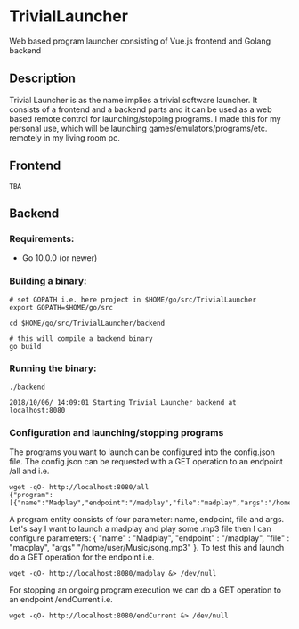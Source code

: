 # TrivialLauncher
Web based program launcher consisting of Vue.js frontend and Golang backend

## Description
Trivial Launcher is as the name implies a trivial software launcher. It consists of a frontend and a backend parts and it can be used as 
a web based remote control for launching/stopping programs. I made this for my personal use, which will be launching 
games/emulators/programs/etc. remotely in my living room pc. 

## Frontend
```
TBA
```

## Backend

### Requirements:

- Go 10.0.0 (or newer)

### Building a binary:
```
# set GOPATH i.e. here project in $HOME/go/src/TrivialLauncher
export GOPATH=$HOME/go/src

cd $HOME/go/src/TrivialLauncher/backend

# this will compile a backend binary
go build
```

### Running the binary:
```
./backend

2018/10/06/ 14:09:01 Starting Trivial Launcher backend at localhost:8080
```

### Configuration and launching/stopping programs
The programs you want to launch can be configured into the config.json file. The config.json can be requested with a GET operation to 
an endpoint /all and i.e. 
```
wget -qO- http://localhost:8080/all
{"program":[{"name":"Madplay","endpoint":"/madplay","file":"madplay","args":"/home/user/Music/song.mp3"}
```
A program entity consists of four parameter: name, endpoint, file and args. Let's say I want to launch a madplay and play some .mp3 file 
then I can configure parameters: { "name" : "Madplay", "endpoint" : "/madplay", "file" : "madplay", "args" "/home/user/Music/song.mp3" }. 
To test this and launch do a GET operation for the endpoint i.e.
```
wget -qO- http://localhost:8080/madplay &> /dev/null
```
For stopping an ongoing program execution we can do a GET operation to an endpoint /endCurrent i.e.
```
wget -qO- http://localhost:8080/endCurrent &> /dev/null

```
